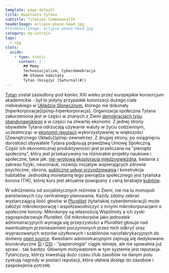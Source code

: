 ```yaml
---
template: page-default
title: Wspólnota Tytana
subtitle: Titanian Commonwealth
headerImage: eclipse-phase-head.jpg
#thumbnailImage: eclipse-phase-head.jpg
category: ep-ustroje
tags:
  - rpg
slots:
  aside:
    - type: static
      content: |
        ## Memy
        Technosocjalizm, Cyberdemokracja
        ## Główne habitaty
        Tytan (księżyc [Saturna](#))
---
```


[Tytan](http://pl.wikipedia.org/wiki/Tytan_%28ksi%C4%99%C5%BCyc%29) został zasiedlony pod koniec XXI wieku przez europejskie konsorcjum akademickie - był to jedyny przypadek kolonizacji dużego ciała niebieskiego w [Układzie Słonecznym]((#)), którego nie dokonały [hiperkorporacje]{pl/ep-hiperkorporacja}. Organizacja społeczna Tytana zakorzeniona jest w części w znanych z Ziemi [demokracjach typu skandynawskiego](http://en.wikipedia.org/wiki/Nordic_model) a w części na otwartej ekonomii. Z jednej strony obywatele Tytana odrzucają używanie waluty w życiu codziennym, uczestnicząc w [ekonomii reputacji](Nowa+ekonomia "Nowa ekonomia") wykorzystywanej w większości [Zewnętrznego Układu]{pl/ep-zewnetrze}. Z drugiej strony, po osiągnięciu dorosłości obywatele Tytana podpisują prawdziwą Umowę Społeczną. Część ich ekonomicznej produktywności jest przeliczana na "pieniądz społeczny", który jest przekazywany na różnorakie projekty naukowe i społeczne, takie jak: [nie-wrotowa eksploracja międzygwiezdna](Aubade), badania z zakresu fizyki, neuronauk, rozwoju inicjatyw wspierających zdrowie psychiczne, obrona, [publiczne usługi przyodziewania](Jeden+morf+dla+ka%C5%BCdego) i konstrukcja habitatów. Jednostką monetarną tego pieniądza społecznego jest tytańska korona (TIK), której kurs jest aktualnie powiązany z ceną terabajta [kubitów](komunikacja+spl%C4%85tana+kwantowo).

W odróżnieniu od socjalistycznych reżimów z Ziemi, nie ma tu monopoli państwowych czy centralnego planowania. Każdy zdolny zebrać wystarczającą ilość głosów w _[Pluralitet](Pluralitet)_ (tytańskiej cyberdemokracji) może założyć mikrokorporację i współzawodniczyć z innymi mikrokorporacjami o społeczne korony. Mikrokorpy są własnością Wspólnoty a ich zyski zagospodarowuje _Pluralitet_. Od mikrokorpów jako jednostek administracyjnych wymaga się przejrzystości a _Pluralitet_ głosuje nad ewentualnym przeniesieniem poczynionych przez nich odkryć oraz wypracowanych wzorów użytkowych i szablonów nanofabrykacyjnych do domeny _[open source](http://en.wikipedia.org/wiki/Open_source)_. Kwestiami administracyjnymi zajmują się dedykowane biurokratyczne [SI](SI) i [OSI](OSI) - "papierologia" ciągle istnieje, ale nie spowalnia już spraw... tak bardzo. Głównym motywatorem w tym systemie jest reputacja. Tytańczycy, którzy inwestują dużo czasu i/lub zasobów na danym polu zyskują nagrody w postaci reputacji, która ułatwia dostęp do zasobów i zaspokojenia potrzeb.

